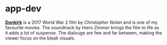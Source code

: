 # app-dev
[**Dunkirk**](https://en.wikipedia.org/wiki/Dunkirk_(2017_film)) is a 2017 World War 2 film by *Christopher Nolan* and is one of my favourite movies. The soundtrack by *Hans Zimmer* brings the film to life as it adds a lot of suspense. The dialouge are few and far between, making the viewer focus on the bleak visuals.
